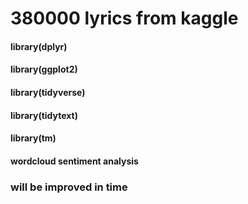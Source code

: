 # 380000 lyrics from kaggle

#### library(dplyr)
#### library(ggplot2)
#### library(tidyverse)
#### library(tidytext)
#### library(tm)

#### wordcloud sentiment analysis



### will be improved in time
